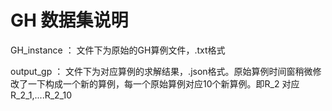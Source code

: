 <!--
 * @Author: 71
 * @LastEditTime: 2023-04-08 19:25:51
 * @version: 
 * @Description: file content
-->

# GH 数据集说明

GH_instance ： 文件下为原始的GH算例文件，.txt格式

output_gp ： 文件下为对应算例的求解结果，.json格式。原始算例时间窗稍微修改了一下构成一个新的算例，每一个原始算例对应10个新算例。即R_2 对应R_2_1,....R_2_10




